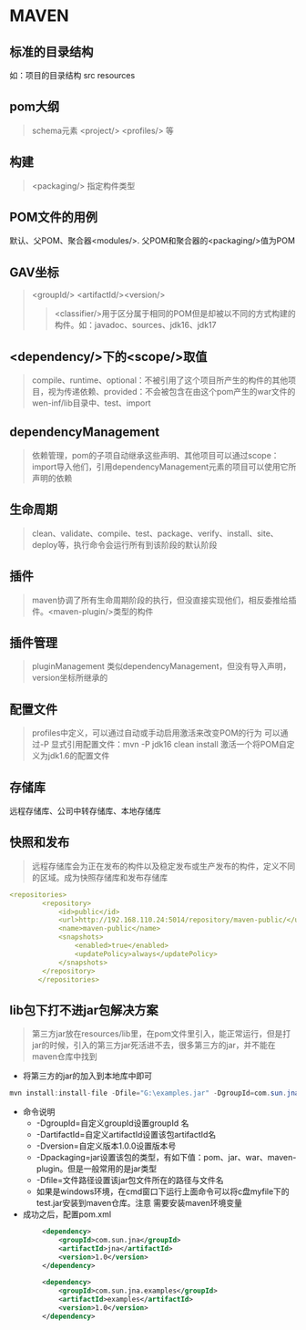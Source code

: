 # MAVEN

## 标准的目录结构

如：项目的目录结构  src resources

## pom大纲

> schema元素 \<project/> \<profiles/> 等

## 构建

> \<packaging/> 指定构件类型

## POM文件的用例

默认、父POM、聚合器\<modules/>. 父POM和聚合器的\<packaging/>值为POM

## GAV坐标

> \<groupId/> \<artifactId/>\<version/> 
> > \<classifier/>用于区分属于相同的POM但是却被以不同的方式构建的构件。如：javadoc、sources、jdk16、jdk17

## \<dependency/>下的\<scope/>取值

> compile、runtime、optional：不被引用了这个项目所产生的构件的其他项目，视为传递依赖、provided：不会被包含在由这个pom产生的war文件的wen-inf/lib目录中、test、import

## dependencyManagement

> 依赖管理，pom的子项自动继承这些声明、其他项目可以通过scope：import导入他们，引用dependencyManagement元素的项目可以使用它所声明的依赖

## 生命周期

> clean、validate、compile、test、package、verify、install、site、deploy等，执行命令会运行所有到该阶段的默认阶段

## 插件 

> maven协调了所有生命周期阶段的执行，但没直接实现他们，相反委推给插件。\<maven-plugin/>类型的构件

## 插件管理

> pluginManagement 类似dependencyManagement，但没有导入声明，version坐标所继承的

## 配置文件

> profiles中定义，可以通过自动或手动启用激活来改变POM的行为 可以通过-P 显式引用配置文件：mvn -P jdk16 clean install 激活一个将POM自定义为jdk1.6的配置文件

## 存储库

远程存储库、公司中转存储库、本地存储库

## 快照和发布

> 远程存储库会为正在发布的构件以及稳定发布或生产发布的构件，定义不同的区域。成为快照存储库和发布存储库

```yml
<repositories>
        <repository>
            <id>public</id>
            <url>http://192.168.110.24:5014/repository/maven-public/</url>
            <name>maven-public</name>
            <snapshots>
                <enabled>true</enabled>
                <updatePolicy>always</updatePolicy>
            </snapshots>
        </repository>
       </repositories>
```

## lib包下打不进jar包解决方案
> 第三方jar放在resources/lib里，在pom文件里引入，能正常运行，但是打jar的时候，引入的第三方jar死活进不去，很多第三方的jar，并不能在maven仓库中找到

- 将第三方的jar的加入到本地库中即可
```java
mvn install:install-file -Dfile="G:\examples.jar" -DgroupId=com.sun.jna.examples -DartifactId=examples -Dversion=1.0 -Dpackaging=jar
```
- 命令说明
  - -DgroupId=自定义groupId设置groupId 名
  - -DartifactId=自定义artifactId设置该包artifactId名
  - -Dversion=自定义版本1.0.0设置版本号
  - -Dpackaging=jar设置该包的类型，有如下值：pom、jar、war、maven-plugin。但是一般常用的是jar类型
  - -Dfile=文件路径设置该jar包文件所在的路径与文件名
  - 如果是windows环境，在cmd窗口下运行上面命令可以将c盘myfile下的test.jar安装到maven仓库。注意 需要安装maven环境变量
- 成功之后，配置pom.xml
```xml
        <dependency>
            <groupId>com.sun.jna</groupId>
            <artifactId>jna</artifactId>
            <version>1.0</version>
        </dependency>
 
        <dependency>
            <groupId>com.sun.jna.examples</groupId>
            <artifactId>examples</artifactId>
            <version>1.0</version>
        </dependency>
```







